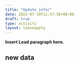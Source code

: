 ```yaml
---
title: "Update_infor"
date: 2022-07-18T11:57:56+09:00
draft: true
type: activiti
layout: leaveapply
---
```


**Insert Lead paragraph here.**

## new data

